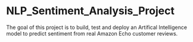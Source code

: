 # NLP_Sentiment_Analysis_Project
The goal of this project is to build, test and deploy an Artifical Intelligence model to predict sentiment from real Amazon Echo customer reviews.
